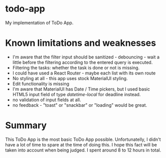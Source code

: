 # todo-app
My implementation of ToDo App.

# Known limitations and weaknesses
* I'm aware that the filter input should be sanitized - debouncing - wait a little before the filtering according to the entered query is executed.
* Filtering the tasks: whether the task is done or not is missing. 
* I could have used a React Router - maybe each list with its own route
* No styling at all - this app uses stock MaterialUI styling.
* Edit functionality is missing
* I'm aware that MaterialUI has Date / Time pickers, but I used basic HTML5 input field of type *datetime-local* for deadline instead.
* no validation of input fields at all.
* no feedback - "toast" or "snackbar" or "loading" would be great.

# Summary
This ToDo App is the most basic ToDo App possible. Unfortunatelly, I didn't have a lot of time to spare at the time of doing this. I hope this fact will be taken into account when being judged. I spent around 8 to 12 hours in total.
